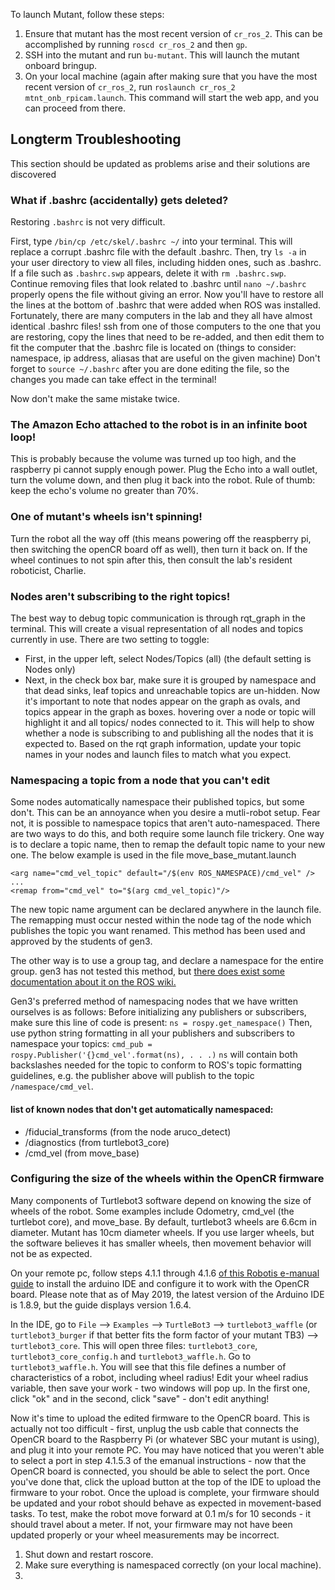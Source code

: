 To launch Mutant, follow these steps:

1. Ensure that mutant has the most recent version of `cr_ros_2`. This can be accomplished by running `roscd cr_ros_2` and then `gp`.
1. SSH into the mutant and run `bu-mutant`. This will launch the mutant onboard bringup.
1. On your local machine (again after making sure that you have the most recent version of `cr_ros_2`, run `roslaunch cr_ros_2 mtnt_onb_rpicam.launch`. This command will start the web app, and you can proceed from there.

## Longterm Troubleshooting
This section should be updated as problems arise and their solutions are discovered

### What if .bashrc (accidentally) gets deleted?
Restoring `.bashrc` is not very difficult.

First, type `/bin/cp /etc/skel/.bashrc ~/` into your terminal. This will replace a corrupt .bashrc file with the default .bashrc.
Then, try `ls -a` in your user directory to view all files, including hidden ones, such as .bashrc. If a file such as `.bashrc.swp` appears, delete it with `rm .bashrc.swp`. Continue removing files that look related to .bashrc until `nano ~/.bashrc` properly opens the file without giving an error.
Now you'll have to restore all the lines at the bottom of .bashrc that were added when ROS was installed. Fortunately, there are many computers in the lab and they all have almost identical .bashrc files! ssh from one of those computers to the one that you are restoring, copy the lines that need to be re-added, and then edit them to fit the computer that the .bashrc file is located on (things to consider: namespace, ip address, aliasas that are useful on the given machine)
Don't forget to `source ~/.bashrc` after you are done editing the file, so the changes you made can take effect in the terminal!

Now don't make the same mistake twice.

### The Amazon Echo attached to the robot is in an infinite boot loop!
This is probably because the volume was turned up too high, and the raspberry pi cannot supply enough power. Plug the Echo into a wall outlet, turn the volume down, and then plug it back into the robot. Rule of thumb: keep the echo's volume no greater than 70%.

### One of mutant's wheels isn't spinning!
Turn the robot all the way off (this means powering off the reaspberry pi, then switching the openCR board off as well), then turn it back on. If the wheel continues to not spin after this, then consult the lab's resident roboticist, Charlie.

### Nodes aren't subscribing to the right topics!
The best way to debug topic communication is through rqt_graph in the terminal. This will create a visual representation of all nodes and topics currently in use. There are two setting to toggle:
- First, in the upper left, select Nodes/Topics (all) (the default setting is Nodes only)
- Next, in the check box bar, make sure it is grouped by namespace and that dead sinks, leaf topics and unreachable topics are un-hidden.
Now it's important to note that nodes appear on the graph as ovals, and topics appear in the graph as boxes. hovering over a node or topic will highlight it and all topics/ nodes connected to it. This will help to show whether a node is subscribing to and publishing all the nodes that it is expected to.
Based on the rqt graph information, update your topic names in your nodes and launch files to match what you expect.

### Namespacing a topic from a node that you can't edit
Some nodes automatically namespace their published topics, but some don't. This can be an annoyance when you desire a mutli-robot setup. Fear not, it is possible to namespace topics that aren't auto-namespaced. There are two ways to do this, and both require some launch file trickery.
One way is to declare a topic name, then to remap the default topic name to your new one. The below example is used in the file move_base_mutant.launch
```
<arg name="cmd_vel_topic" default="/$(env ROS_NAMESPACE)/cmd_vel" />
...
<remap from="cmd_vel" to="$(arg cmd_vel_topic)"/>

```
The new topic name argument can be declared anywhere in the launch file. The remapping must occur nested within the node tag of the node which publishes the topic you want renamed. This method has been used and approved by the students of gen3.

The other way is to use a group tag, and declare a namespace for the entire group. gen3 has not tested this method, but [there does exist some documentation about it on the ROS wiki.](http://wiki.ros.org/roslaunch/XML/group)

Gen3's preferred method of namespacing nodes that we have written ourselves is as follows:
Before initializing any publishers or subscribers, make sure this line of code is present:
`ns = rospy.get_namespace()`
Then, use python string formatting in all your publishers and subscribers to namespace your topics:
`cmd_pub = rospy.Publisher('{}cmd_vel'.format(ns), . . .)`
`ns` will contain both backslashes needed for the topic to conform to ROS's topic formatting guidelines, e.g. the publisher above will publish to the topic `/namespace/cmd_vel`.

#### list of known nodes that don't get automatically namespaced:
* /fiducial_transforms (from the node aruco_detect)
* /diagnostics (from turtlebot3_core)
* /cmd_vel (from move_base)


### Configuring the size of the wheels within the OpenCR firmware
Many components of Turtlebot3 software depend on knowing the size of wheels of the robot. Some examples include Odometry, cmd_vel (the turtlebot core), and move_base. By default, turtlebot3 wheels are 6.6cm in diameter. Mutant has 10cm diameter wheels. If you use larger wheels, but the software believes it has smaller wheels, then movement behavior will not be as expected.

On your remote pc, follow steps 4.1.1 through 4.1.6 [of this Robotis e-manual guide](http://emanual.robotis.com/docs/en/parts/controller/opencr10/) to install the arduino IDE and configure it to work with the OpenCR board. Please note that as of May 2019, the latest version of the Arduino IDE is 1.8.9, but the guide displays version 1.6.4.

In the IDE, go to `File` --> `Examples` --> `TurtleBot3` --> `turtlebot3_waffle` (or `turtlebot3_burger` if that better fits the form factor of your mutant TB3) --> `turtlebot3_core`. This will open three files: `turtlebot3_core`, `turtlebot3_core_config.h` and `turtlebot3_waffle.h`. Go to `turtlebot3_waffle.h`. You will see that this file defines a number of characteristics of a robot, including wheel radius! Edit your wheel radius variable, then save your work - two windows will pop up. In the first one, click "ok" and in the second, click "save" - don't edit anything!

Now it's time to upload the edited firmware to the OpenCR board. This is actually not too difficult - first, unplug the usb cable that connects the OpenCR board to the Raspberry Pi (or whatever SBC your mutant is using), and plug it into your remote PC. You may have noticed that you weren't able to select a port in step 4.1.5.3 of the emanual instructions - now that the OpenCR board is connected, you should be able to select the port. Once you've done that, click the upload button at the top of the IDE to upload the firmware to your robot. Once the upload is complete, your firmware should be updated and your robot should behave as expected in movement-based tasks. To test, make the robot move forward at 0.1 m/s for 10 seconds - it should travel about a meter. If not, your firmware may not have been updated properly or your wheel measurements may be incorrect.


1. Shut down and restart roscore.
1. Make sure everything is namespaced correctly (on your local machine).
1. 

